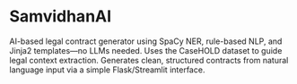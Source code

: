 # SamvidhanAI
AI-based legal contract generator using SpaCy NER, rule-based NLP, and Jinja2 templates—no LLMs needed. Uses the CaseHOLD dataset to guide legal context extraction. Generates clean, structured contracts from natural language input via a simple Flask/Streamlit interface.
